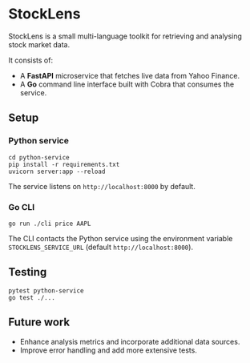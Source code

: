 # StockLens

StockLens is a small multi-language toolkit for retrieving and analysing
stock market data.

It consists of:

* A **FastAPI** microservice that fetches live data from Yahoo Finance.
* A **Go** command line interface built with Cobra that consumes the service.

## Setup

### Python service

```
cd python-service
pip install -r requirements.txt
uvicorn server:app --reload
```

The service listens on `http://localhost:8000` by default.

### Go CLI

```
go run ./cli price AAPL
```

The CLI contacts the Python service using the environment variable
`STOCKLENS_SERVICE_URL` (default `http://localhost:8000`).

## Testing

```
pytest python-service
go test ./...
```

## Future work

* Enhance analysis metrics and incorporate additional data sources.
* Improve error handling and add more extensive tests.

